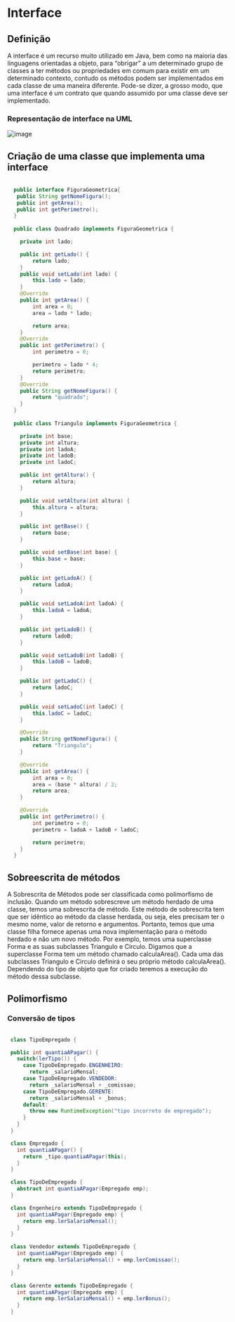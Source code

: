 # Interface

## Definição

A interface é um recurso muito utilizado em Java, bem como na maioria das linguagens orientadas a objeto, para “obrigar” a um determinado grupo de classes a ter métodos ou propriedades em comum para existir em um determinado contexto, contudo os métodos podem ser implementados em cada classe de uma maneira diferente. Pode-se dizer, a grosso modo, que uma interface é um contrato que quando assumido por uma classe deve ser implementado.

### Representação de interface na UML
  ![image](https://user-images.githubusercontent.com/104472203/190886212-7ca1854e-2a7a-47bc-bdf1-0f45e6dd25e6.png)
## Criação de uma classe que implementa uma interface

```java
  
  public interface FiguraGeometrica{
   public String getNomeFigura();
   public int getArea();
   public int getPerimetro();
  }
  
  public class Quadrado implements FiguraGeometrica {

    private int lado;

    public int getLado() {
        return lado;
    }
    public void setLado(int lado) {
        this.lado = lado;
    }
    @Override
    public int getArea() {
        int area = 0;
        area = lado * lado;

        return area;
    }
    @Override
    public int getPerimetro() {
        int perimetro = 0;

        perimetro = lado * 4;
        return perimetro;
    }
    @Override
    public String getNomeFigura() {
        return "quadrado";
    }
  }
  
  public class Triangulo implements FiguraGeometrica {

    private int base;
    private int altura;
    private int ladoA;
    private int ladoB;
    private int ladoC;

    public int getAltura() {
        return altura;
    }

    public void setAltura(int altura) {
        this.altura = altura;
    }

    public int getBase() {
        return base;
    }

    public void setBase(int base) {
        this.base = base;
    }

    public int getLadoA() {
        return ladoA;
    }

    public void setLadoA(int ladoA) {
        this.ladoA = ladoA;
    }

    public int getLadoB() {
        return ladoB;
    }

    public void setLadoB(int ladoB) {
        this.ladoB = ladoB;
    }

    public int getLadoC() {
        return ladoC;
    }

    public void setLadoC(int ladoC) {
        this.ladoC = ladoC;
    }

    @Override
    public String getNomeFigura() {
        return "Triangulo";
    }

    @Override
    public int getArea() {
        int area = 0;
        area = (base * altura) / 2;
        return area;
    }

    @Override
    public int getPerimetro() {
        int perimetro = 0;
        perimetro = ladoA + ladoB + ladoC;

        return perimetro;
    }
  }
  ```

## Sobreescrita de métodos

A Sobrescrita de Métodos pode ser classificada como polimorfismo de inclusão. Quando um método sobrescreve um método herdado de uma classe, temos uma sobrescrita de método. Este método de sobrescrita tem que ser idêntico ao método da classe herdada, ou seja, eles precisam ter o mesmo nome, valor de retorno e argumentos. Portanto, temos que uma classe filha fornece apenas uma nova implementação para o método herdado e não um novo método. Por exemplo, temos uma superclasse Forma e as suas subclasses Triangulo e Circulo. Digamos que a superclasse Forma tem um método chamado calculaArea(). Cada uma das subclasses Triangulo e Circulo definirá o seu próprio método calculaArea(). Dependendo do tipo de objeto que for criado teremos a execução do método dessa subclasse.

## Polimorfismo

### Conversão de tipos

 ```java
  
  class TipoEmpregado {

  public int quantiaAPagar() {
    switch(lerTipo()) {
      case TipoDeEmpregado.ENGENHEIRO:
        return _salarioMensal;
      case TipoDeEmpregado.VENDEDOR:
        return _salarioMensal + _comissao;
      case TipoDeEmpregado.GERENTE:
        return _salarioMensal + _bonus;
      default:
        throw new RuntimeException("tipo incorreto de empregado");
      }
    }
  }

  class Empregado {
    int quantiaAPagar() {
      return _tipo.quantiaAPagar(this);
    }
  }

  class TipoDeEmpregado {
    abstract int quantiaAPagar(Empregado emp);
  }

  class Engenheiro extends TipoDeEmpregado {
    int quantiaAPagar(Empregado emp) {
      return emp.lerSalarioMensal();
    }
  }

  class Vendedor extends TipoDeEmpregado {
    int quantiaAPagar(Empregado emp) {
      return emp.lerSalarioMensal() + emp.lerComissao();
    }
  }

  class Gerente extends TipoDeEmpregado {
    int quantiaAPagar(Empregado emp) {
      return emp.lerSalarioMensal() + emp.lerBonus();
    }
  }
  
  ```
